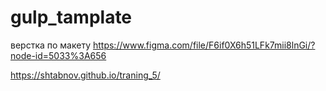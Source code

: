 # gulp_tamplate

верстка по макету
https://www.figma.com/file/F6if0X6h51LFk7mii8lnGi/?node-id=5033%3A656


https://shtabnov.github.io/traning_5/
